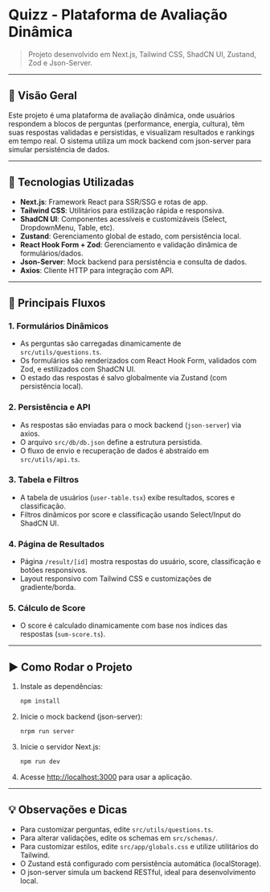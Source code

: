 
# Quizz - Plataforma de Avaliação Dinâmica

> Projeto desenvolvido em Next.js, Tailwind CSS, ShadCN UI, Zustand, Zod e Json-Server.

---

## 📝 Visão Geral

Este projeto é uma plataforma de avaliação dinâmica, onde usuários respondem a blocos de perguntas (performance, energia, cultura), têm suas respostas validadas e persistidas, e visualizam resultados e rankings em tempo real. O sistema utiliza um mock backend com json-server para simular persistência de dados.

---

## 🚀 Tecnologias Utilizadas

- **Next.js**: Framework React para SSR/SSG e rotas de app.
- **Tailwind CSS**: Utilitários para estilização rápida e responsiva.
- **ShadCN UI**: Componentes acessíveis e customizáveis (Select, DropdownMenu, Table, etc).
- **Zustand**: Gerenciamento global de estado, com persistência local.
- **React Hook Form + Zod**: Gerenciamento e validação dinâmica de formulários/dados.
- **Json-Server**: Mock backend para persistência e consulta de dados.
- **Axios**: Cliente HTTP para integração com API.

---

## 🔄 Principais Fluxos

### 1. Formulários Dinâmicos
- As perguntas são carregadas dinamicamente de `src/utils/questions.ts`.
- Os formulários são renderizados com React Hook Form, validados com Zod, e estilizados com ShadCN UI.
- O estado das respostas é salvo globalmente via Zustand (com persistência local).

### 2. Persistência e API
- As respostas são enviadas para o mock backend (`json-server`) via axios.
- O arquivo `src/db/db.json` define a estrutura persistida.
- O fluxo de envio e recuperação de dados é abstraído em `src/utils/api.ts`.

### 3. Tabela e Filtros
- A tabela de usuários (`user-table.tsx`) exibe resultados, scores e classificação.
- Filtros dinâmicos por score e classificação usando Select/Input do ShadCN UI.

### 4. Página de Resultados
- Página `/result/[id]` mostra respostas do usuário, score, classificação e botões responsivos.
- Layout responsivo com Tailwind CSS e customizações de gradiente/borda.

### 5. Cálculo de Score
- O score é calculado dinamicamente com base nos índices das respostas (`sum-score.ts`).

---

## ▶️ Como Rodar o Projeto

1. Instale as dependências:
	 ```js
	 npm install
	 ```

2. Inicie o mock backend (json-server):
	 ```js
	 nrpm run server
	 ```

3. Inicie o servidor Next.js:
	 ```js
	 npm run dev
	 ```

4. Acesse [http://localhost:3000](http://localhost:3000) para usar a aplicação.

---

## 💡 Observações e Dicas

- Para customizar perguntas, edite `src/utils/questions.ts`.
- Para alterar validações, edite os schemas em `src/schemas/`.
- Para customizar estilos, edite `src/app/globals.css` e utilize utilitários do Tailwind.
- O Zustand está configurado com persistência automática (localStorage).
- O json-server simula um backend RESTful, ideal para desenvolvimento local.

